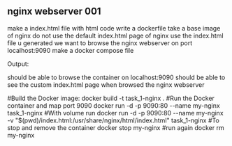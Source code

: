 nginx webserver 001
--------------------------
make a index.html file with html code
write a dockerfile
take a base image of nginx
do not use the default index.html page of nginx
use the index.html file u generated
we want to browse the nginx webserver on port localhost:9090
make a docker compose file

Output:

should be able to browse the container on localhost:9090
should be able to see the custom index.html page when browsed the nginx webserver




#Build the Docker image:
    docker build -t task_1-nginx .
#Run the Docker container and map port 9090
   docker run -d -p 9090:80 --name my-nginx task_1-nginx
#With volume run
    docker run -d -p 9090:80 --name my-nginx -v "$(pwd)/index.html:/usr/share/nginx/html/index.html" task_1-nginx
#To stop and remove the container
    docker stop my-nginx
#run again
    docker rm my-nginx

